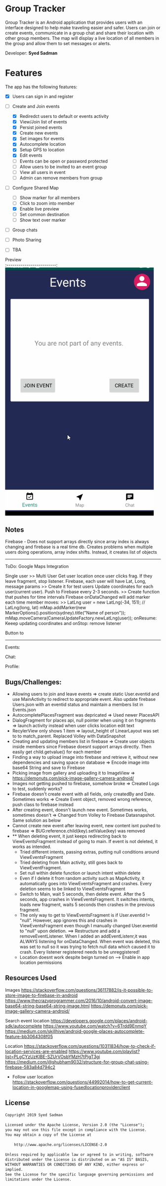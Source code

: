 # Group Tracker


Group Tracker is an Android application that provides users with an interface designed to help make traveling easier and safer. Users can join or create events, communicate in a group chat and share their location with other group members. The map will display a live location of all members in the group and allow them to set messages or alerts. 

Developer: **Syed Sadman**


# Features
The app has the following features:

* [X] Users can sign in and register  
* [ ] Create and Join events
    * [X] Rediredct users to default or events activity
    * [X] View/Join list of events
    * [X] Persist joined events
    * [X] Create new events
    * [X] Set images for events
    * [X] Autocomplete location
    * [X] Setup GPS to location
    * [X] Edit events
    * [ ] Events can be open or password protected
    * [ ] Allow users to be invited to an event group
    * [ ] View all users in event
    * [ ] Admin can remove members from group
* [ ] Configure Shared Map
    * [ ] Show marker for all members
    * [ ] Click to zoom into member
    * [X] Enable live preview
    * [ ] Set common destination 
    * [ ] Show text over marker 
* [ ] Group chats 
* [ ] Photo Sharing
* [ ] TBA



Preview             
:-------------------------:
<img src='demo3.gif' title='Demo' width='' alt='Demo' /> 



## Notes
Firebase - Does not support arrays directly since array index is always changing and firebase is a real time db. Creates problems when multiple users doing operations, array index shifts. Instead, it creates list of objects

---
ToDo: Google Maps Integration

Single user >> Multi User
Get user location once user clicks frag. If they leave fragment, stop listener. 
Firebase, each user will have Lat, Long, message params >> Create it for test users
Update coordinates for each user(current user). Push to Firebase every 2-3 seconds. >> Create function that pushes for time intervals
Firebase onDataChanged will add marker each time member moves: >> 
        LatLng user = new LatLng(-34, 151); // LatLng(long, lat)
        mMap.addMarker(new MarkerOptions().position(sydney).title("Name of person"));
        mMap.moveCamera(CameraUpdateFactory.newLatLng(user));
onResume: Keeep updating coordinates and onStop: remove listener

Button to 

---

Events: 

Chat: 

Profile:


## Bugs/Challenges:
- Allowing users to join and leave events => create static User.eventid and use MainActivity to redirect to appropriate event. Also update firebase Users.json with an eventid status and maintain a members list in Events.json
- AutocompletePlacesFragment was depricated => Used newer PlacesAPI 
- DialogFragment for places api, null pointer when using it on fragments => launch activity instead when user clicks location edit text
- RecylerView only shows 1 item => layout_height of LinearLayout was set to to match_parent. Replaced Volley with DataSnapshot
- Creating and updating members list in firebase => Create user objects inside members since Firebase doesnt support arrays directly. Then easily get child.getvalue() for each  member
- Finding a way to upload image into firebase and retrieve it, without new dependencies and saving space on database =>  Encode image into base64 String and save to Firebase
- Picking image from gallery and uploading it to ImageView => https://demonuts.com/pick-image-gallery-camera-android/
- Images not getting pushed to firebase, somehow broke => Created Logs to test, suddenly works?
- Firebase doesn't create event with all fields, only createdBy and Date. Sometimes works => Create Event object, removed wrong reference, push class to firebase instead
- After creating event, doesn't launch new event. Sometimes works, sometimes doesn't => Changed from Volley to Firebase Datasnapshot. Same solution as below
- Cannot create new event after leaving event, new content isnt pushed to firebase => BUG:reference.child(key).setValue(key) was removed 
- ** When deleting event, it just keeps redirecting back to ViewEventsFragment instead of going to main. If event is not deleted, it works as intended. 
  - Tried different intents, passing extras, putting null conditions around ViewEventsFragment
  - Tried deleting from Main activity, still goes back to ViewEventFragment. 
  - Set null within delete function or launch intent within delete
  - Even if I delete it from random activity such as MapActivity, it automatically goes into ViewEventsFragment and crashes. Every deletion seems to be linked to ViewEventsFragment 
  - Switch to Main, wait 5 seconds, then delete event. After the 5 seconds, app crashes in ViewEventsFragment. It switches intents, loads new fragment, waits 5 seconds then crashes in the previous fragment. 
  - The only way to get to ViewEventsFragment is if User.eventid != "null". However, app ignores this and crashes in ViewEventsFragment even though I manually changed User.eventid to "null" upon deletion. 
  ==> Restructure and add a removeEventListener. When I added an addEventListenr,it was ALWAYS listening for onDataChanged. When event was deleted, this was set to null so it was trying to fetch null data which caused it to crash. Every listener registered needs to be unreggistered!
  - Location doesnt work despite beign turned on --> Enable in app location permissions


## Resources Used

Images 
https://stackoverflow.com/questions/36117882/is-it-possible-to-store-image-to-firebase-in-android
https://www.thecrazyprogrammer.com/2016/10/android-convert-image-base64-string-base64-string-image.html
https://demonuts.com/pick-image-gallery-camera-android/

Search event location
https://developers.google.com/places/android-sdk/autocomplete
https://www.youtube.com/watch?v=6Trdd9EnmqY
https://medium.com/skillhive/android-google-places-autocomplete-feature-bb3064308f05

Location
https://stackoverflow.com/questions/10311834/how-to-check-if-location-services-are-enabled
https://www.youtube.com/playlist?list=PLgCYzUzKIBE-SZUrVOsbYMzH7tPigT3gi
https://medium.com/@shubham9032/structure-for-group-chat-using-firebase-583a84d794c2
- Follow user location
https://stackoverflow.com/questions/44992014/how-to-get-current-location-in-googlemap-using-fusedlocationproviderclient


## License

    Copyright 2019 Syed Sadman

    Licensed under the Apache License, Version 2.0 (the "License");
    you may not use this file except in compliance with the License.
    You may obtain a copy of the License at

        http://www.apache.org/licenses/LICENSE-2.0

    Unless required by applicable law or agreed to in writing, software
    distributed under the License is distributed on an "AS IS" BASIS,
    WITHOUT WARRANTIES OR CONDITIONS OF ANY KIND, either express or implied.
    See the License for the specific language governing permissions and
    limitations under the License.


